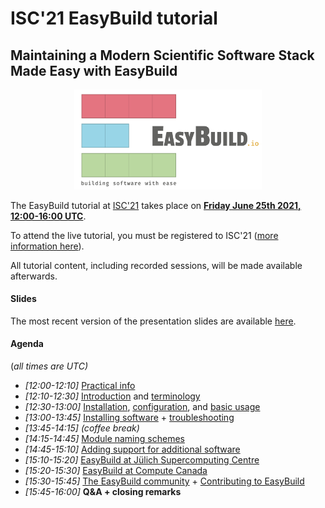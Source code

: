 # ISC'21 EasyBuild tutorial

## Maintaining a Modern Scientific Software Stack Made Easy with EasyBuild

<p align="center"><a href="https://easybuild.io"><img src="../img/easybuild_logo_alpha.png" alt="EasyBuild logo" width="300px"/></a></p>

The EasyBuild tutorial at [ISC'21](https://www.isc-hpc.com) takes place on [**Friday June 25th 2021, 12:00-16:00
UTC**](https://app.swapcard.com/widget/event/isc-high-performance-2021-digital/planning/UGxhbm5pbmdfNDUzNzgx).

To attend the live tutorial, you must be registered to ISC'21 ([more information
here](https://www.isc-hpc.com/registration-2021.html)).

All tutorial content, including recorded sessions, will be made available afterwards.

#### Slides

The most recent version of the presentation slides are available [here](../files/EasyBuild-tutorial-ISC21-20210624.pdf).

#### Agenda

(*all times are UTC)*

* *[12:00-12:10]* [Practical info](practical_info.md)
* *[12:10-12:30]* [Introduction](introduction.md) and [terminology](terminology.md)
* *[12:30-13:00]* [Installation](installation.md), [configuration](configuration.md), and [basic usage](basic_usage.md)
* *[13:00-13:45]* [Installing software](installing_software.md) + [troubleshooting](troubleshooting.md)
* *[13:45-14:15]* *(coffee break)*
* *[14:15-14:45]* [Module naming schemes](module_naming_schemes.md)
* *[14:45-15:10]* [Adding support for additional software](adding_support_additional_software.md)
* *[15:10-15:20]* [EasyBuild at Jülich Supercomputing Centre](jsc.md)
* *[15:20-15:30]* [EasyBuild at Compute Canada](computecanada.md)
* *[15:30-15:45]* [The EasyBuild community](community.md) + [Contributing to EasyBuild](contributing.md)
* *[15:45-16:00]* **Q&A + closing remarks**
